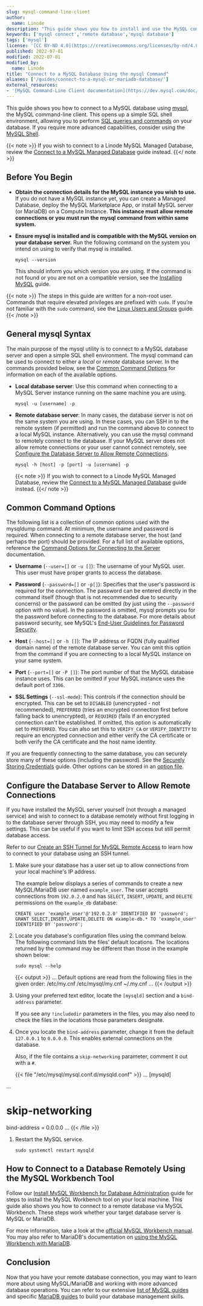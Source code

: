 ```yaml
---
slug: mysql-command-line-client
author:
  name: Linode
description: "This guide shows you how to install and use the MySQL command-Line client to connect to a database and run SQL commands."
keywords: ['mysql connect','remote database','mysql database']
tags: ['mysql']
license: '[CC BY-ND 4.0](https://creativecommons.org/licenses/by-nd/4.0)'
published: 2022-07-01
modified: 2022-07-01
modified_by:
  name: Linode
title: "Connect to a MySQL Database Using the mysql Command"
aliases: ['/guides/connect-to-a-mysql-or-mariadb-database/']
external_resources:
- '[MySQL Command-Line Client documentation](https://dev.mysql.com/doc/refman/8.0/en/mysql.html)'
---
```


This guide shows you how to connect to a MySQL database using [mysql](https://dev.mysql.com/doc/refman/8.0/en/mysql.html), the MySQL command-line client. This opens up a simple SQL shell environment, allowing you to perform [SQL queries and commands](/docs/guides/sql-commands/) on your database. If you require more advanced capabilities, consider using the [MySQL Shell](https://dev.mysql.com/doc/mysql-shell/8.0/en/).

{{< note >}}
If you wish to connect to a Linode MySQL Managed Database, review the [Connect to a MySQL Managed Database](/docs/products/databases/managed-databases/guides/mysql-connect/) guide instead.
{{</ note >}}

## Before You Begin

- **Obtain the connection details for the MySQL instance you wish to use.** If you do not have a MySQL instance yet, you can create a Managed Database, deploy the MySQL Marketplace App, or install MySQL server (or MariaDB) on a Compute Instance. **This instance must allow remote connections or you must run the mysql command from within same system.**

-   **Ensure mysql is installed and is compatible with the MySQL version on your database server.** Run the following command on the system you intend on using to verify that mysql is installed.

        mysql --version

    This should inform you which version you are using. If the command is not found or you are not on a compatible version, see the [Installing MySQL](/docs/guides/install-mysql/) guide.

{{< note >}}
The steps in this guide are written for a non-root user. Commands that require elevated privileges are prefixed with `sudo`. If you’re not familiar with the `sudo` command, see the [Linux Users and Groups](/docs/guides/linux-users-and-groups/) guide.
{{< /note >}}

## General mysql Syntax

The main purpose of the mysql utility is to connect to a MySQL database server and open a simple SQL shell environment. The mysql command can be used to connect to either a *local* or *remote* database server. In the commands provided below, see the [Common Command Options](#common-command-options) for information on each of the available options.

-   **Local database server**: Use this command when connecting to a MySQL Server instance running on the same machine you are using.

        mysql -u [username] -p

-   **Remote database server**: In many cases, the database server is not on the same system you are using. In these cases, you can SSH in to the remote system (if permitted) and run the command above to connect to a local MySQL instance. Alternatively, you can use the mysql command to remotely connect to the database. If your MySQL server does not allow remote connections or your user cannot connect remotely, see [Configure the Database Server to Allow Remote Connections](#configure-the-database-server-to-allow-remote-connections).

        mysql -h [host] -p [port] -u [username] -p

    {{< note >}}
If you wish to connect to a Linode MySQL Managed Database, review the [Connect to a MySQL Managed Database](/docs/products/databases/managed-databases/guides/mysql-connect/) guide instead.
{{</ note >}}

## Common Command Options

The following list is a collection of common options used with the mysqldump command. At minimum, the username and password is required. When connecting to a remote database server, the host (and perhaps the port) should be provided. For a full list of available options, reference the [Command Options for Connecting to the Server](https://dev.mysql.com/doc/refman/8.0/en/connection-options.html) documentation.

- **Username** (`--user=[]` or `-u []`): The username of your MySQL user. This user must have proper grants to access the database.

- **Password** (`--password=[]` or `-p[]`): Specifies that the user's password is required for the connection. The password can be entered directly in the command itself (though that is not recommended due to security concerns) or the password can be omitted (by just using the `--password` option with no value). In the password is omitted, mysql prompts you for the password before connecting to the database. For more details about password security, see MySQL's [End-User Guidelines for Password Security](https://dev.mysql.com/doc/refman/8.0/en/password-security-user.html).

- **Host** (`--host=[]` or `-h []`): The IP address or FQDN (fully qualified domain name) of the remote database server. You can omit this option from the command if you are connecting to a local MySQL instance on your same system.

- **Port** (`--port=[]` or `-P []`): The port number of that the MySQL database instance uses. This can be omitted if your MySQL instance uses the default port of `3306`.

- **SSL Settings** (`--ssl-mode`): This controls if the connection should be encrypted. This can be set to `DISABLED` (unencrypted - not recommended), `PREFERRED` (tries an encrypted connection first before falling back to unencrypted), or `REQUIRED` (fails if an encrypted connection can't be established. If omitted, this option is automatically set to `PREFERRED`. You can also set this to `VERIFY_CA` or `VERIFY_IDENTITY` to require an encrypted connection and either verify the CA certificate or both verify the CA certificate and the host name identity.

If you are frequently connecting to the same database, you can securely store many of these options (including the password). See the [Securely Storing Credentials](/docs/guides/securely-store-mysql-credentials/) guide. Other options can be stored in an [option file](https://dev.mysql.com/doc/refman/8.0/en/option-files.html).

## Configure the Database Server to Allow Remote Connections

If you have installed the MySQL server yourself (not through a managed service) and wish to connect to a database remotely without first logging in to the database server through SSH, you may need to modify a few settings. This can be useful if you want to limit SSH access but still permit database access.

Refer to our [Create an SSH Tunnel for MySQL Remote Access](/docs/guides/create-an-ssh-tunnel-for-mysql-remote-access/) to learn how to connect to your database using an SSH tunnel.

1.  Make sure your database has a user set up to allow connections from your local machine's IP address.

    The example below displays a series of commands to create a new MySQL/MariaDB user named `example_user`. The user accepts connections from `192.0.2.0` and has `SELECT`, `INSERT`, `UPDATE`, and `DELETE` permissions on the `example_db` database:

        CREATE user 'example_user'@'192.0.2.0' IDENTIFIED BY 'password';
        GRANT SELECT,INSERT,UPDATE,DELETE ON example-db.* TO 'example_user' IDENTIFIED BY 'password';

1.  Locate you database's configuration files using the command below. The following command lists the files' default locations. The locations returned by the command may be different than those in the example shown below:

        sudo mysql --help

    {{< output >}}
...
Default options are read from the following files in the given order:
/etc/my.cnf /etc/mysql/my.cnf ~/.my.cnf
...
{{< /output >}}

1. Using your preferred text editor, locate the `[mysqld]` section and a `bind-address` parameter.

    If you see any `!includedir` parameters in the files, you may also need to check the files in the locations those parameters designate.

1. Once you locate the `bind-address` parameter, change it from the default `127.0.0.1` to `0.0.0.0`. This enables external connections on the database.

    Also, if the file contains a `skip-networking` parameter, comment it out with a `#`.

    {{< file "/etc/mysql/mysql.conf.d/mysqld.conf" >}}
...
[mysqld]

...
# skip-networking

bind-address = 0.0.0.0
...
{{< /file >}}

1.  Restart the MySQL service.

        sudo systemctl restart mysqld

## How to Connect to a Database Remotely Using the MySQL Workbench Tool

Follow our [Install MySQL Workbench for Database Administration](/docs/guides/deploy-mysql-workbench-for-database-administration/) guide for steps to install the MySQL Workbench tool on your local machine. This guide also shows you how to connect to a remote database via MySQL Workbench. These steps work whether your target database server is MySQL or MariaDB.

For more information, take a look at the [official MySQL Workbench manual](https://dev.mysql.com/doc/workbench/en/). You may also refer to MariaDB's documentation on [using the MySQL Workbench with MariaDB](https://mariadb.com/products/skysql/docs/clients/third-party/mysql-workbench/).

## Conclusion

Now that you have your remote database connection, you may want to learn more about using MySQL/MariaDB and working with more advanced database operations. You can refer to our extensive [list of MySQL guides](/docs/guides/databases/mysql/) and specific [MariaDB guides](/docs/guides/databases/mariadb/) to build your database management skills.
